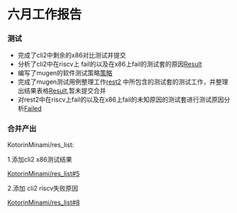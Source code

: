 # 六月工作报告

### 测试

- 完成了cli2中剩余的x86对比测试并提交
- 分析了cli2中在riscv上 fail的以及在x86上fail的测试套的原因[Result](https://github.com/Pagerd/PLCT/blob/main/MayTestReport/README.md)  
- 编写了mugen的软件测试策略[策略](https://github.com/Pagerd/PLCT/blob/main/Report/June/mugen.md)
- 完成了mugen测试用例整理工作[rest2](https://github.com/Pagerd/res_list/blob/master/NeedTest/rest2)  中所包含的测试套的测试工作，并整理出结果表格[Result](https://github.com/Pagerd/PLCT/blob/main/TestReport/Rest2/rest2.md),暂未提交合并
- 对rest2中在riscv上fail的以及在x86上fail的未知原因的测试套进行测试原因分析[Failed](https://github.com/Pagerd/PLCT/blob/main/TestReport/Rest2/failed.md)

### 合并产出

KotorinMinami/res_list:

1.添加cli2 x86测试结果

[KotorinMinami/res_list#5](https://github.com/KotorinMinami/res_list/pull/5)  

2.添加 cli2 riscv失败原因

[KotorinMinami/res_list#8](https://github.com/KotorinMinami/res_list/pull/8)  
